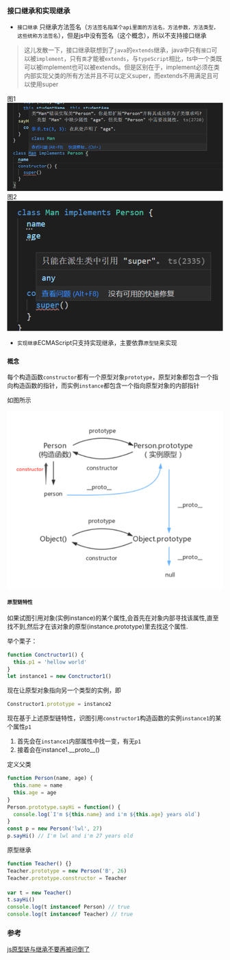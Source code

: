### 接口继承和实现继承
- `接口继承` 只继承方法签名（`方法签名指某个api里面的方法名，方法参数，方法类型，这些统称方法签名`），但是js中没有签名（这个概念），所以不支持接口继承
> 这儿发散一下，接口继承联想到了`java`的`extends`继承，java中只有`接口`可以被`implement`，只有`类`才能被`extends`，与`typeScript`相比，ts中一个类既可以被implement也可以被extends。但是区别在于，implement必须在类内部实现父类的所有方法并且不可以定义super，而extends不用满足且可以使用super
<p>
图1
<img src="../static/css.md/extend.png" />
图2
<img src="../static/css.md/extend2.png" />
</p>

- `实现继承`ECMAScript只支持实现继承，主要依靠`原型链`来实现

### `概念`
每个构造函数`constructor`都有一个原型对象`prototype`，原型对象都包含一个指向构造函数的指针，而实例`instance`都包含一个指向原型对象的内部指针

如图所示
<p>
<img src="../static/css.md/原型链.png" />
</p>

#### `原型链特性`
如果试图引用对象(实例instance)的某个属性,会首先在对象内部寻找该属性,直至找不到,然后才在该对象的原型(instance.prototype)里去找这个属性.

举个栗子：
```js
function Conctructor1() {
  this.p1 = 'hellow world'
}
let instance1 = new Conctructor1()
```
现在让原型对象指向另一个类型的实例，即
```js
Constructor1.prototype = instance2
```
现在基于上述原型链特性，识图引用`constructor1`构造函数的实例`instance1`的某个属性`p1`

1. 首先会在`instance1`内部属性中找一变，有无`p1`
2. 接着会在instance1.\_\_proto__()


定义父类
```javascript
function Person(name, age) {
  this.name = name
  this.age = age
}
Person.prototype.sayHi = function() {
  console.log(`I'm ${this.name} and i'm ${this.age} years old`)
}
const p = new Person('lwl', 27)
p.sayHi() // I'm lwl and i'm 27 years old
```

原型继承
```js
function Teacher() {}
Teacher.prototype = new Person('B', 26)
Teacher.prototype.constructor = Teacher

var t = new Teacher()
t.sayHi()
console.log(t instanceof Person) // true
console.log(t instanceof Teacher) // true
```

### 参考
[js原型链与继承不要再被问倒了](https://juejin.cn/post/6844903475021627400#heading-0)